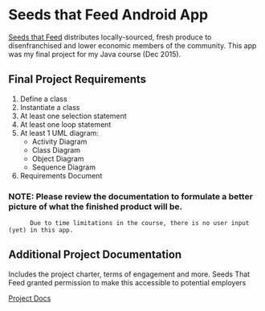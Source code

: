# Seeds that Feed Android App
[Seeds that Feed](https://seedsfeed.org) distributes locally-sourced, fresh produce to disenfranchised and lower economic members of the community. 
This app was  my final project for my Java course (Dec 2015). 

## Final Project Requirements
1. Define a class
2. Instantiate a class
3. At least one selection statement
4. At least one loop statement
5. At least 1 UML diagram:
   * Activity Diagram
   * Class Diagram
   * Object Diagram
   * Sequence Diagram
6. Requirements Document


### NOTE:  Please review the documentation to formulate a better picture of what the finished product will be. 
          Due to time limitations in the course, there is no user input (yet) in this app.


## Additional Project Documentation
Includes the project charter, terms of engagement and more. Seeds That Feed granted permission to make this
accessible to potential employers

[Project Docs](https://drive.google.com/drive/folders/0B0fZ5svI7A9_ajh4OHJJblVPYlE?usp=sharing)

